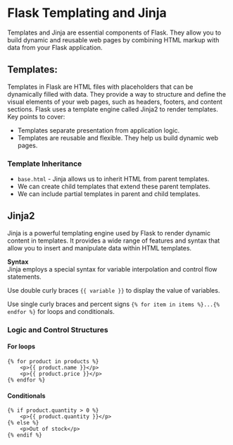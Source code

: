 # Flask Templating and Jinja

Templates and Jinja are essential components of Flask. They allow you to build dynamic and reusable web pages by combining HTML markup with data from your Flask application.

## Templates:
Templates in Flask are HTML files with placeholders that can be dynamically filled with data. They provide a way to structure and define the visual elements of your web pages, such as headers, footers, and content sections. Flask uses a template engine called Jinja2 to render templates.
Key points to cover:

- Templates separate presentation from application logic.
- Templates are reusable and flexible. They help us build dynamic web pages.

### Template Inheritance
- `base.html` - Jinja allows us to inherit HTML from parent templates.
- We can create child templates that extend these parent templates.
- We can include partial templates in parent and child templates.

## Jinja2
Jinja is a powerful templating engine used by Flask to render dynamic content in templates. It provides a wide range of features and syntax that allow you to insert and manipulate data within HTML templates.

**Syntax**  
Jinja employs a special syntax for variable interpolation and control flow statements.

Use double curly braces `{{ variable }}` to display the value of variables.

Use single curly braces and percent signs `{% for item in items %}...{% endfor %}` for loops and conditionals.

### Logic and Control Structures
#### For loops
```jinja
{% for product in products %}
    <p>{{ product.name }}</p>
    <p>{{ product.price }}</p>
{% endfor %}
```

#### Conditionals
```jinja
{% if product.quantity > 0 %}
    <p>{{ product.quantity }}</p>
{% else %}
    <p>Out of stock</p>
{% endif %}
```
